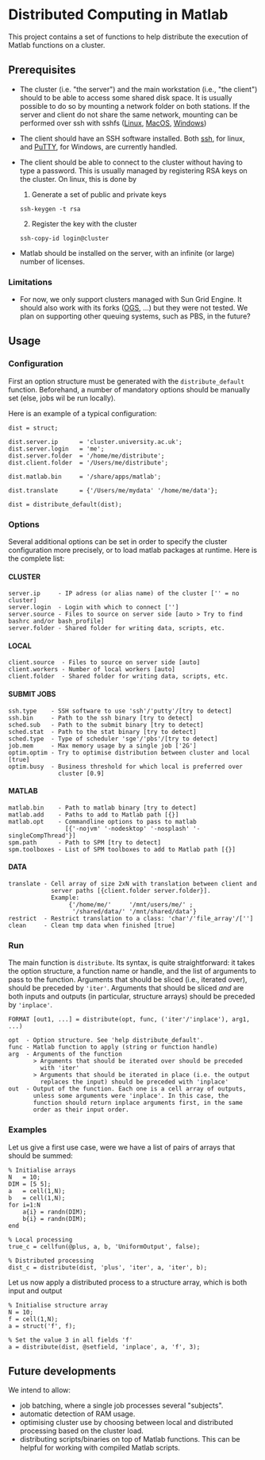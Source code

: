 # Distributed Computing in Matlab

This project contains a set of functions to help distribute the execution of Matlab functions on a cluster.

## Prerequisites

- The cluster (i.e. "the server") and the main workstation (i.e., "the client") should to be able to access some shared disk space. It is usually possible to do so by mounting a network folder on both stations. If the server and client do not share the same network, mounting can be performed over ssh with sshfs ([Linux](https://doc.ubuntu-fr.org/sshfs), [MacOS](https://osxfuse.github.io), [Windows](https://github.com/Foreveryone-cz/win-sshfs))

- The client should have an SSH software installed. Both [ssh](https://doc.ubuntu-fr.org/ssh), for linux, and [PuTTY](http://www.putty.org), for Windows, are currently handled.

- The client should be able to connect to the cluster without having to type a password. This is usually managed by registering RSA keys on the cluster. On linux, this is done by

    1) Generate a set of public and private keys
    ```
    ssh-keygen -t rsa
    ```

    2) Register the key with the cluster
    ```
    ssh-copy-id login@cluster
    ```

- Matlab should be installed on the server, with an infinite (or large) number of licenses.

### Limitations

- For now, we only support clusters managed with Sun Grid Engine. It should also work with its forks ([OGS](http://gridscheduler.sourceforge.net), ...) but they were not tested. We plan on supporting other queuing systems, such as PBS, in the future?

## Usage

### Configuration

First an option structure must be generated with the `distribute_default` function. Beforehand, a number of mandatory options should be manually set (else, jobs wil be run locally).

Here is an example of a typical configuration:
```
dist = struct;

dist.server.ip      = 'cluster.university.ac.uk';
dist.server.login   = 'me';
dist.server.folder  = '/home/me/distribute';
dist.client.folder  = '/Users/me/distribute';

dist.matlab.bin     = '/share/apps/matlab';

dist.translate      = {'/Users/me/mydata' '/home/me/data'};

dist = distribute_default(dist);
```

### Options

Several additional options can be set in order to specify the cluster configuration more precisely, or to load matlab packages at runtime. Here is the complete list:

#### CLUSTER
```
server.ip     - IP adress (or alias name) of the cluster ['' = no cluster]
server.login  - Login with which to connect ['']
server.source - Files to source on server side [auto > Try to find bashrc and/or bash_profile]
server.folder - Shared folder for writing data, scripts, etc.
```

#### LOCAL
```
client.source  - Files to source on server side [auto]
client.workers - Number of local workers [auto]
client.folder  - Shared folder for writing data, scripts, etc.
```

#### SUBMIT JOBS
```
ssh.type    - SSH software to use 'ssh'/'putty'/[try to detect]
ssh.bin     - Path to the ssh binary [try to detect]
sched.sub   - Path to the submit binary [try to detect]
sched.stat  - Path to the stat binary [try to detect]
sched.type  - Type of scheduler 'sge'/'pbs'/[try to detect]
job.mem     - Max memory usage by a single job ['2G']
optim.optim - Try to optimise distribution between cluster and local [true]
optim.busy  - Business threshold for which local is preferred over
              cluster [0.9]
```

#### MATLAB
```
matlab.bin    - Path to matlab binary [try to detect]
matlab.add    - Paths to add to Matlab path [{}]
matlab.opt    - Commandline options to pass to matlab
                [{'-nojvm' '-nodesktop' '-nosplash' '-singleCompThread'}]
spm.path      - Path to SPM [try to detect]
spm.toolboxes - List of SPM toolboxes to add to Matlab path [{}]
```

#### DATA
```
translate - Cell array of size 2xN with translation between client and
            server paths [{client.folder server.folder}].
            Example:
                 {'/home/me/'     '/mnt/users/me/' ;
                  '/shared/data/' '/mnt/shared/data'}
restrict  - Restrict translation to a class: 'char'/'file_array'/['']
clean     - Clean tmp data when finished [true]
```

### Run

The main function is `distribute`. Its syntax, is quite straightforward: it takes the option structure, a function name or handle, and the list of arguments to pass to the function. Arguments that should be sliced (i.e., iterated over), should be preceded by `'iter'`. Arguments that should be sliced *and* are both inputs and outputs (in particular, structure arrays) should be preceded by `'inplace'`.

```
FORMAT [out1, ...] = distribute(opt, func, ('iter'/'inplace'), arg1, ...)

opt  - Option structure. See 'help distribute_default'.
func - Matlab function to apply (string or function handle)
arg  - Arguments of the function
       > Arguments that should be iterated over should be preceded
         with 'iter'
       > Arguments that should be iterated in place (i.e. the output
         replaces the input) should be preceded with 'inplace'
out  - Output of the function. Each one is a cell array of outputs,
       unless some arguments were 'inplace'. In this case, the
       function should return inplace arguments first, in the same
       order as their input order.
```

### Examples

Let us give a first use case, were we have a list of pairs of arrays that should be summed:
```
% Initialise arrays
N   = 10;
DIM = [5 5];
a   = cell(1,N);
b   = cell(1,N);
for i=1:N
    a{i} = randn(DIM);
    b{i} = randn(DIM);
end

% Local processing
true_c = cellfun(@plus, a, b, 'UniformOutput', false);

% Distributed processing
dist_c = distribute(dist, 'plus', 'iter', a, 'iter', b);
```

Let us now apply a distributed process to a structure array, which is both input and output
```
% Initialise structure array
N = 10;
f = cell(1,N);
a = struct('f', f);

% Set the value 3 in all fields 'f'
a = distribute(dist, @setfield, 'inplace', a, 'f', 3);
```

## Future developments

We intend to allow:
- job batching, where a single job processes several "subjects".
- automatic detection of RAM usage.
- optimising cluster use by choosing between local and distributed processing based on the cluster load.
- distributing scripts/binaries on top of Matlab functions. This can be helpful for working with compiled Matlab scripts.
